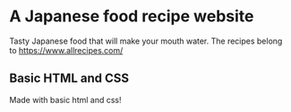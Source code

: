 # A Japanese food recipe website
Tasty Japanese food that will make your mouth water.
The recipes belong to https://www.allrecipes.com/

## Basic HTML and CSS
Made with basic html and css! 

